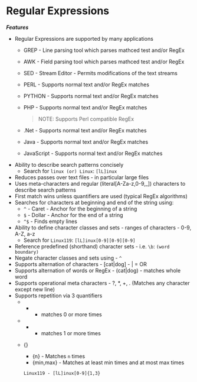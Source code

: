 # Regular Expressions

***Features***

- Regular Expressions are supported by many applications
	- GREP - Line parsing tool which parses mathced test and/or RegEx
	- AWK - Field parsing tool which parses mathced test and/or RegEx
	- SED - Stream Editor - Permits modifications of the text streams
	- PERL - Supports normal text and/or RegEx matches
	- PYTHON - Supports normal text and/or RegEx matches
	- PHP - Supports normal text and/or RegEx matches
	
		> NOTE: Supports Perl compatible RegEx

	- .Net - Supports normal text and/or RegEx matches
	- Java - Supports normal text and/or RegEx matches
	- JavaScript -  Supports normal text and/or RegEx matches
- Ability to describe search patterns concisely
	- Search for `linux (or) Linux`: `[lL]inux`
- Reduces passes over text files - in particular large files
- Uses meta-characters and regular (literal[A-Za-z,0-9,_]) characters to describe search patterns
- First match wins unless quantifiers are used (typical RegEx algorithms)
- Searches for characters at beginning and end of the string using:
	- `^` - Caret - Anchor for the beginning of a string
	- `$` - Dollar - Anchor for the end of a string
	- `^$` - Finds empty lines
- Ability to define character classes and sets - ranges of characters - 0-9, A-Z, a-z
	- Search for `Linux119`: `[lL]inux[0-9][0-9][0-9]`
- Reference predefined (shorthand) character sets - i.e. `\b`: `(word boundary)`
- Negate character classes and sets using - `^`
- Supports alternation of characters - [cat|dog] - | = OR
- Supports alternation of words or RegEx - (cat|dog) - matches whole word
- Supports operational meta characters - ?, *, +, . (Matches any character except new line)
- Supports repetition via 3 quantifiers
	- * - matches 0 or more times
	- + - matches 1 or more times
	- {} 
		- {n} - Matches `n` times
		- {min,max} - Matches at least min times and at most  max times

		```
		Linux119 - [lL]inux[0-9]{1,3}
		```
